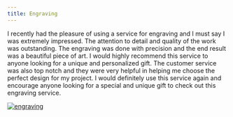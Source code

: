 ```yaml
---
title: Engraving
---
```


I recently had the pleasure of using a service for engraving and I must say I was extremely impressed. The attention to detail and quality of the work was outstanding. The engraving was done with precision and the end result was a beautiful piece of art. I would highly recommend this service to anyone looking for a unique and personalized gift. The customer service was also top notch and they were very helpful in helping me choose the perfect design for my project. I would definitely use this service again and encourage anyone looking for a special and unique gift to check out this engraving service.

[![engraving](<https://dabuttonfactory.com/button.png?t=CHECK+SERVICE&f=Noto+Sans-Bold&ts=26&tc=fff&hp=45&vp=20&c=11&bgt=unicolored&bgc=4bd42f>)](<https://www.bark.com/?a_aid=5d2d0e83cdc39>)